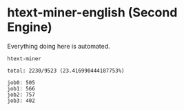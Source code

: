 # htext-miner-english (Second Engine)

Everything doing here is automated.

```
htext-miner

total: 2230/9523 (23.416990444187753%)

job0: 505
job1: 566
job2: 757
job3: 402
```